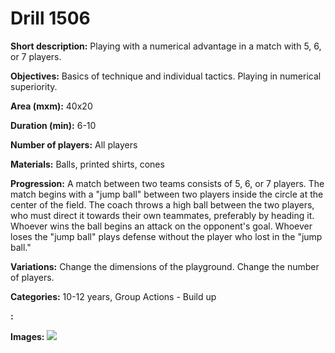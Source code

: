 # Drill 1506

**Short description:**
Playing with a numerical advantage in a match with 5, 6, or 7 players.

**Objectives:**
Basics of technique and individual tactics. Playing in numerical superiority.

**Area (mxm):**
40x20

**Duration (min):**
6-10

**Number of players:**
All players

**Materials:**
Balls, printed shirts, cones

**Progression:**
A match between two teams consists of 5, 6, or 7 players. The match begins with a "jump ball" between two players inside the circle at the center of the field. The coach throws a high ball between the two players, who must direct it towards their own teammates, preferably by heading it. Whoever wins the ball begins an attack on the opponent's goal. Whoever loses the "jump ball" plays defense without the player who lost in the "jump ball."

**Variations:**
Change the dimensions of the playground. Change the number of players.

**Categories:**
10-12 years, Group Actions - Build up

**:**


**Images:**
![](https://www.coachingfutsal.com/\images\d394d281-ada0-4fc3-bcd9-8fdafdfc77d8_298.png)

